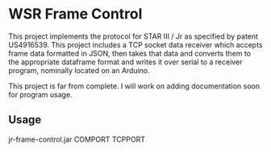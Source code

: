 # WSR Frame Control

This project implements the protocol for STAR III / Jr as specified by patent US4916539. This project includes a TCP socket data receiver which accepts frame data formatted in JSON, then takes that data and converts them to the appropriate dataframe format and writes it over serial to a receiver program, nominally located on an Arduino.

This project is far from complete. I will work on adding documentation soon for program usage. 

## Usage

jr-frame-control.jar COMPORT TCPPORT